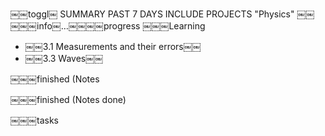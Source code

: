 ￼￼toggl￼
SUMMARY
PAST 7 DAYS
INCLUDE PROJECTS "Physics"
￼￼
​￼￼￼info￼…￼
​￼￼￼progress
​￼￼￼Learning 
- ￼￼3.1 Measurements and their errors￼￼
- ￼￼3.3 Waves￼￼

​￼￼￼finished (Notes 

​￼￼￼finished (Notes done)

​￼￼￼tasks


